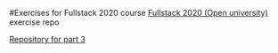 #Exercises for Fullstack 2020 course
[Fullstack 2020 (Open university)](https://fullstackopen.com/) exercise repo

[Repository for part 3](https://github.com/mtyrvainen/fullstack2020-osa3)
